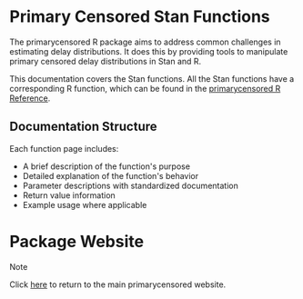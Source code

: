 # Primary Censored Stan Functions

The primarycensored R package aims to address common challenges in estimating delay distributions. It does this by providing tools to manipulate primary censored delay distributions in Stan and R.

This documentation covers the Stan functions. All the Stan functions have a corresponding R function, which can be found in the [primarycensored R Reference](https://primarycensored.epinowcast.org/dev/reference/index.html).

## Documentation Structure

Each function page includes:
- A brief description of the function's purpose
- Detailed explanation of the function's behavior
- Parameter descriptions with standardized documentation
- Return value information
- Example usage where applicable

# Package Website

> [!note]
> Click [here](https://primarycensored.epinowcast.org/dev/index.html) to return to the main primarycensored website.